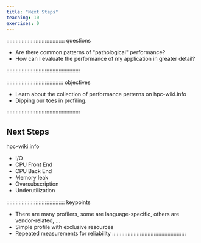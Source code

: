 ```yaml
---
title: "Next Steps"
teaching: 10
exercises: 0
---
```


:::::::::::::::::::::::::::::::::::::: questions 

- Are there common patterns of "pathological" performance?
- How can I evaluate the performance of my application in greater detail?

::::::::::::::::::::::::::::::::::::::::::::::::

::::::::::::::::::::::::::::::::::::: objectives

- Learn about the collection of performance patterns on hpc-wiki.info
- Dipping our toes in profiling.

::::::::::::::::::::::::::::::::::::::::::::::::

## Next Steps

hpc-wiki.info
- I/O
- CPU Front End
- CPU Back End
- Memory leak
- Oversubscription
- Underutilization

<!-- EPISODE CONTENT HERE -->

:::::::::::::::::::::::::::::::::::::: keypoints
- There are many profilers, some are language-specific, others are vendor-related, ...
- Simple profile with exclusive resources
- Repeated measurements for reliability
::::::::::::::::::::::::::::::::::::::::::::::::
